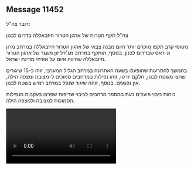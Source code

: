 ## Message 11452

דובר צה"ל: 

צה"ל תקף מטרות של ארגון הטרור חיזבאללה בדרום לבנון

מטוסי קרב תקפו מוקדם יותר היום מבנה צבאי של ארגון הטרור חיזבאללה במרחב מרון א-ראס שבדרום לבנון.
בנוסף, הותקף במרחב מג׳דל זון משגר של ארגון הטרור חיזבאללה שהיווה איום על אזרחי מדינת ישראל. 

בהמשך להתרעות שהופעלו בשעה האחרונה במרחב הגליל המערבי, זוהו כ-15 שיגורים שחצו משטח לבנון, חלקם יורטו, זוהו נפילות במרחבים סמוכים ל-מצובה ומצפה הילה, אין נפגעים.
בנוסף, זוהה שיגור שנפל במרחב רמיש בשטח לבנון. 

כוחות כיבוי פועלים כעת במספר מרחבים לכיבוי שריפות שפרצו בעקבות הנפילות הסמוכות למצובה ולמצפה הילה.

![Video](11452/11452_media.mp4)

